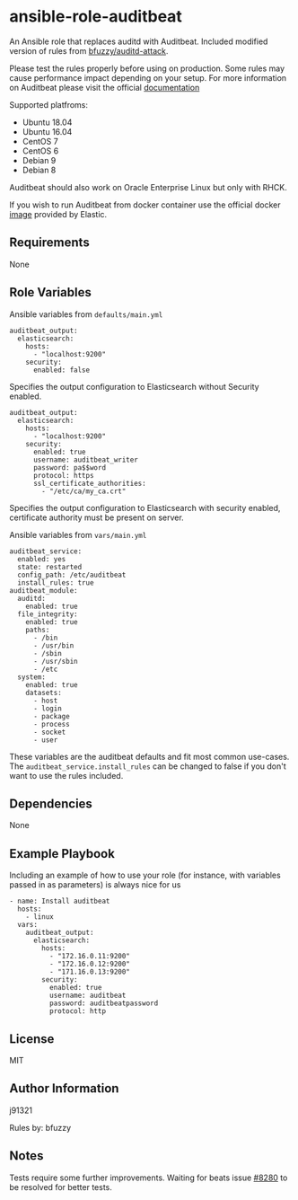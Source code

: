ansible-role-auditbeat
=========

An Ansible role that replaces auditd with Auditbeat. Included modified version of rules from [bfuzzy/auditd-attack](https://github.com/bfuzzy/auditd-attack). 

Please test the rules properly before using on production. Some rules may cause performance impact depending on your setup. For more information on Auditbeat please visit the official [documentation](https://www.elastic.co/guide/en/beats/auditbeat/current/auditbeat-overview.html)

Supported platfroms:
- Ubuntu 18.04
- Ubuntu 16.04
- CentOS 7
- CentOS 6
- Debian 9
- Debian 8

Auditbeat should also work on Oracle Enterprise Linux but only with RHCK.

If you wish to run Auditbeat from docker container use the official docker [image](https://hub.docker.com/_/auditbeat) provided by Elastic.

Requirements
------------

None

Role Variables
--------------
Ansible variables from `defaults/main.yml`

    auditbeat_output:
      elasticsearch:
        hosts:
          - "localhost:9200"
        security:
          enabled: false

Specifies the output configuration to Elasticsearch without Security enabled.

    auditbeat_output:
      elasticsearch:
        hosts:
          - "localhost:9200"
        security:
          enabled: true
          username: auditbeat_writer
          password: pa$$word
          protocol: https
          ssl_certificate_authorities:
            - "/etc/ca/my_ca.crt"

Specifies the output configuration to Elasticsearch with security enabled, certificate authority must be present on server.

Ansible variables from `vars/main.yml`

    auditbeat_service:
      enabled: yes
      state: restarted
      config_path: /etc/auditbeat
      install_rules: true
    auditbeat_module:
      auditd:
        enabled: true
      file_integrity:
        enabled: true
        paths:
          - /bin
          - /usr/bin
          - /sbin
          - /usr/sbin
          - /etc
      system:
        enabled: true
        datasets:
          - host
          - login
          - package
          - process
          - socket
          - user

These variables are the auditbeat defaults and fit most common use-cases. The `auditbeat_service.install_rules` can be changed to false if you don't want to use the rules included.

Dependencies
------------

None

Example Playbook
----------------

Including an example of how to use your role (for instance, with variables
passed in as parameters) is always nice for us

    - name: Install auditbeat
      hosts:
        - linux
      vars:
        auditbeat_output:
          elasticsearch:
            hosts:
              - "172.16.0.11:9200"
              - "172.16.0.12:9200"
              - "171.16.0.13:9200"
            security:
              enabled: true
              username: auditbeat
              password: auditbeatpassword
              protocol: http

License
-------

MIT

Author Information
------------------

j91321

Rules by: bfuzzy

Notes
-----

Tests require some further improvements. Waiting for beats issue [#8280](https://github.com/elastic/beats/issues/8280) to be resolved for better tests.

